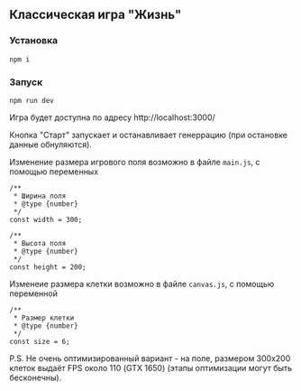 ## Классическая игра "Жизнь"

### Установка

```npm i```

### Запуск

```npm run dev```

Игра будет доступна по адресу http://localhost:3000/

Кнопка "Старт" запускает и останавливает генеррацию (при остановке данные обнуляются).

Изменение размера игрового поля возможно в файле `main.js`, с помощью переменных
```
/**
 * Ширина поля
 * @type {number}
 */
const width = 300;

/**
 * Высота поля
 * @type {number}
 */
const height = 200;
```
Изменеие размера клетки возможно в файле `canvas.js`, с помощью переменной
```
/**
 * Размер клетки
 * @type {number}
 */
const size = 6;
```

P.S. Не очень оптимизированный вариант - на поле, размером 300x200 клеток выдаёт FPS около 110 (GTX 1650) (этапы 
оптимизации могут быть бесконечны).